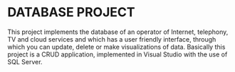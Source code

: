# DATABASE PROJECT
This project implements the database of an operator of Internet, telephony, TV and cloud services and which has a user friendly interface, through which you can update, delete or make visualizations of data. Basically this project is a CRUD application, implemented in Visual Studio with the use of SQL Server.
